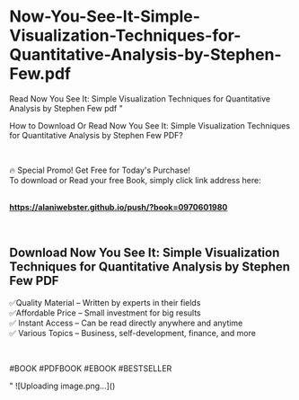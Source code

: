 # Now-You-See-It-Simple-Visualization-Techniques-for-Quantitative-Analysis-by-Stephen-Few.pdf
Read Now You See It: Simple Visualization Techniques for Quantitative Analysis by Stephen Few pdf
"<p>How to Download Or Read Now You See It: Simple Visualization Techniques for Quantitative Analysis by Stephen Few PDF?</p>
<p>&nbsp;</p>
<p>&#128293;  Special Promo! Get Free for Today's Purchase!<br />To download or Read your free Book, simply click link address here:&nbsp;<br />&nbsp;</p>
<p><a href=""https://alaniwebster.github.io/push/?book=0970601980""><strong>https://alaniwebster.github.io/push/?book=0970601980</strong></a></p>
<p>&nbsp;</p>
<h2>Download Now You See It: Simple Visualization Techniques for Quantitative Analysis by Stephen Few PDF</h2>
<p>&#x2705;Quality Material &ndash; Written by experts in their fields<br />&#x2705;Affordable Price &ndash; Small investment for big results<br />&#x2705; Instant Access &ndash; Can be read directly anywhere and anytime<br />&#x2705; Various Topics &ndash; Business, self-development, finance, and more</p>
<p>&nbsp;</p>
<p>#BOOK #PDFBOOK #EBOOK #BESTSELLER</p>
"
![Uploading image.png…]()
